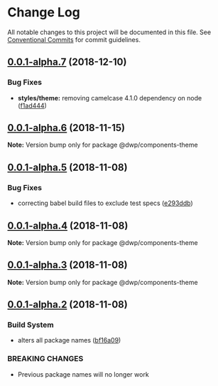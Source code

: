 # Change Log

All notable changes to this project will be documented in this file.
See [Conventional Commits](https://conventionalcommits.org) for commit guidelines.

## [0.0.1-alpha.7](https://github.com/dwp/dwp-components/compare/v0.0.1-alpha.6...v0.0.1-alpha.7) (2018-12-10)


### Bug Fixes

* **styles/theme:** removing camelcase 4.1.0 dependency on node ([f1ad444](https://github.com/dwp/dwp-components/commit/f1ad444))





## [0.0.1-alpha.6](https://github.com/dwp/dwp-components/compare/v0.0.1-alpha.5...v0.0.1-alpha.6) (2018-11-15)

**Note:** Version bump only for package @dwp/components-theme





## [0.0.1-alpha.5](https://github.com/dwp/dwp-components/compare/v0.0.1-alpha.3...v0.0.1-alpha.5) (2018-11-08)


### Bug Fixes

* correcting babel build files to exclude test specs ([e293ddb](https://github.com/dwp/dwp-components/commit/e293ddb))





## [0.0.1-alpha.4](https://github.com/dwp/dwp-components/compare/v0.0.1-alpha.3...v0.0.1-alpha.4) (2018-11-08)

**Note:** Version bump only for package @dwp/components-theme





## [0.0.1-alpha.3](https://github.com/dwp/dwp-components/compare/v0.0.1-alpha.2...v0.0.1-alpha.3) (2018-11-08)

**Note:** Version bump only for package @dwp/components-theme





## [0.0.1-alpha.2](https://github.com/dwp/dwp-components/compare/v0.0.1-alpha.0...v0.0.1-alpha.2) (2018-11-08)


### Build System

* alters all package names ([bf16a09](https://github.com/dwp/dwp-components/commit/bf16a09))


### BREAKING CHANGES

* Previous package names will no longer work
